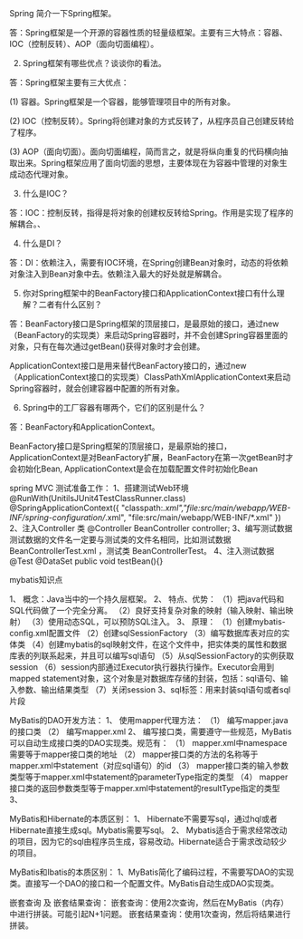  Spring
 简介一下Spring框架。

答：Spring框架是一个开源的容器性质的轻量级框架。主要有三大特点：容器、IOC（控制反转）、AOP（面向切面编程）。


2. Spring框架有哪些优点？谈谈你的看法。

答：Spring框架主要有三大优点：

(1) 容器。Spring框架是一个容器，能够管理项目中的所有对象。

(2) IOC（控制反转）。Spring将创建对象的方式反转了，从程序员自己创建反转给了程序。

(3) AOP（面向切面）。面向切面编程，简而言之，就是将纵向重复的代码横向抽取出来。Spring框架应用了面向切面的思想，主要体现在为容器中管理的对象生成动态代理对象。

 
3. 什么是IOC？

答：IOC：控制反转，指得是将对象的创建权反转给Spring。作用是实现了程序的解耦合。、

4. 什么是DI？

答：DI：依赖注入，需要有IOC环境，在Spring创建Bean对象时，动态的将依赖对象注入到Bean对象中去。依赖注入最大的好处就是解耦合。

5. 你对Spring框架中的BeanFactory接口和ApplicationContext接口有什么理解？二者有什么区别？

答：BeanFactory接口是Spring框架的顶层接口，是最原始的接口，通过new （BeanFactory的实现类）来启动Spring容器时，并不会创建Spring容器里面的对象，只有在每次通过getBean()获得对象时才会创建。

ApplicationContext接口是用来替代BeanFactory接口的，通过new （ApplicationContext接口的实现类）ClassPathXmlApplicationContext来启动Spring容器时，就会创建容器中配置的所有对象。


6. Spring中的工厂容器有哪两个，它们的区别是什么？

答：BeanFactory和ApplicationContext。

BeanFactory接口是Spring框架的顶层接口，是最原始的接口，ApplicationContext是对BeanFactory扩展，BeanFactory在第一次getBean时才会初始化Bean, ApplicationContext是会在加载配置文件时初始化Bean

spring MVC
测试准备工作：
1、搭建测试Web环境
@RunWith(UnitilsJUnit4TestClassRunner.class)
@SpringApplicationContext({
"classpath:*.xml","file:src/main/webapp/WEB-INF/spring-configuration/*.xml",
"file:src/main/webapp/WEB-INF/*.xml"
})
2、注入Controller 类
@Controller
BeanController controller;
3、编写测试数据
测试数据的文件名一定要与测试类的文件名相同，比如测试数据BeanControllerTest.xml ，测试类 BeanControllerTest。
4、注入测试数据
@Test
@DataSet
public void testBean(){}





<!-- 指定GetPersonList处理的代码，和注入实现业务的代码 -->
<bean name="/GetPersonList" class="cn.base.GetPersonListAction">
<property name="getPersonList" ref=" getPersonListServices"></property>
</bean>



mybatis知识点

1、 概念：Java当中的一个持久层框架。
2、 特点、优势：
（1）把java代码和SQL代码做了一个完全分离。
（2）良好支持复杂对象的映射（输入映射、输出映射）
（3）使用动态SQL，可以预防SQL注入。
3、 原理：
（1）创建mybatis-config.xml配置文件
（2）创建sqlSessionFactory
（3）编写数据库表对应的实体类
（4）创建mybatis的sql映射文件，在这个文件中，把实体类的属性和数据库表的列联系起来，并且可以编写sql语句
（5）从sqlSessionFactory的实例获取session
（6）session内部通过Executor执行器执行操作。Executor会用到mapped statement对象，这个对象是对数据库存储的封装，包括：sql语句、输入参数、输出结果类型
（7）关闭session
3、sql标签：用来封装sql语句或者sql片段


MyBatis的DAO开发方法：
1、 使用mapper代理方法：
（1） 编写mapper.java 的接口类
（2） 编写mapper.xml
2、 编写接口类，需要遵守一些规范，MyBatis可以自动生成接口类的DAO实现类。规范有：
（1） mapper.xml中namespace需要等于mapper接口类的地址
（2） mapper接口类的方法的名称等于mapper.xml中statement（对应sql语句）的id
（3） mapper接口类的输入参数类型等于mapper.xml中statement的parameterType指定的类型
（4） mapper接口类的返回参数类型等于mapper.xml中statement的resultType指定的类型
3、

MyBatis和Hibernate的本质区别：
1、 Hibernate不需要写sql，通过hql或者Hibernate直接生成sql。Mybatis需要写sql。
2、 Mybatis适合于需求经常改动的项目，因为它的sql由程序员生成，容易改动。Hibernate适合于需求改动较少的项目。

MyBatis和Ibatis的本质区别：
1、MyBatis简化了编码过程，不需要写DAO的实现类。直接写一个DAO的接口和一个配置文件。MyBatis自动生成DAO实现类。

嵌套查询 及 嵌套结果查询：
嵌套查询：使用2次查询，然后在MyBatis（内存）中进行拼装。可能引起N+1问题。
嵌套结果查询：使用1次查询，然后将结果进行拼装。
